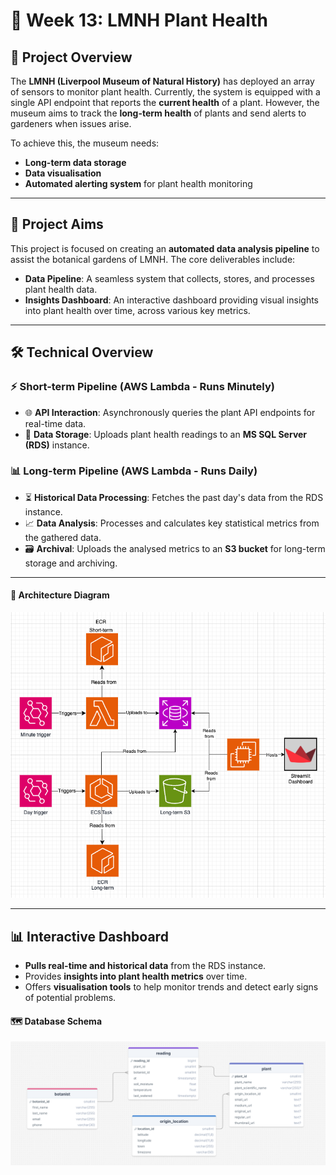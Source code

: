 # 🌿 Week 13: LMNH Plant Health

## 📝 Project Overview

The **LMNH (Liverpool Museum of Natural History)** has deployed an array of sensors to monitor plant health. Currently, the system is equipped with a single API endpoint that reports the **current health** of a plant. However, the museum aims to track the **long-term health** of plants and send alerts to gardeners when issues arise.

To achieve this, the museum needs:
- **Long-term data storage**
- **Data visualisation**
- **Automated alerting system** for plant health monitoring

---

## 🎯 Project Aims

This project is focused on creating an **automated data analysis pipeline** to assist the botanical gardens of LMNH. The core deliverables include:

- **Data Pipeline**: A seamless system that collects, stores, and processes plant health data.
- **Insights Dashboard**: An interactive dashboard providing visual insights into plant health over time, across various key metrics.

---

## 🛠️ Technical Overview

### ⚡ Short-term Pipeline (AWS Lambda - Runs Minutely)
- 🌐 **API Interaction**: Asynchronously queries the plant API endpoints for real-time data.
- 💾 **Data Storage**: Uploads plant health readings to an **MS SQL Server (RDS)** instance.

### 📊 Long-term Pipeline (AWS Lambda - Runs Daily)
- ⏳ **Historical Data Processing**: Fetches the past day's data from the RDS instance.
- 📈 **Data Analysis**: Processes and calculates key statistical metrics from the gathered data.
- 🗃️ **Archival**: Uploads the analysed metrics to an **S3 bucket** for long-term storage and archiving.

---

#### 📂 Architecture Diagram
![Architecture Diagram](architecture_diagram.png)

---

## 📊 Interactive Dashboard

- **Pulls real-time and historical data** from the RDS instance.
- Provides **insights into plant health metrics** over time.
- Offers **visualisation tools** to help monitor trends and detect early signs of potential problems.

#### 🗺️ Database Schema
![Database Schema](schema.png)


